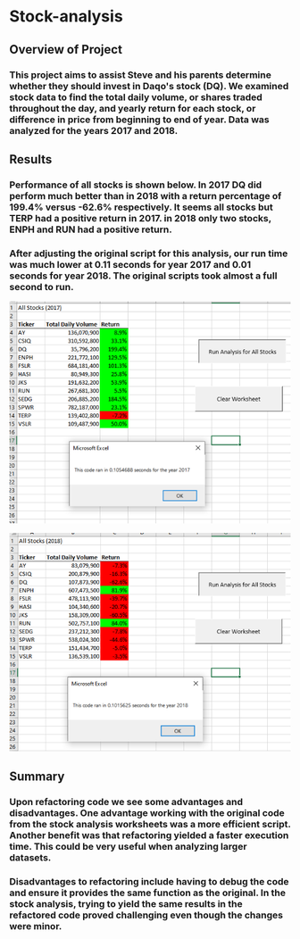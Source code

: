 # Stock-analysis

## Overview of Project

### This project aims to assist Steve and his parents determine whether they should invest in Daqo's stock (DQ). We examined stock data to find the total daily volume, or shares traded throughout the day, and yearly return for each stock, or difference in price from beginning to end of year. Data was analyzed for the years 2017 and 2018.

## Results

### Performance of all stocks is shown below. In 2017 DQ did perform much better than in 2018 with a return percentage of 199.4% versus -62.6% respectively. It seems all stocks but TERP had a positive return in 2017. in 2018 only two stocks, ENPH and RUN had a positive return.

### After adjusting the original script for this analysis, our run time was much lower at 0.11 seconds for year 2017 and 0.01 seconds for year 2018. The original scripts took almost a full second to run.

![2017](Resources/2017.png)

![2018](Resources/2018.png)

## Summary

### Upon refactoring code we see some advantages and disadvantages. One advantage working with the original code from the stock analysis worksheets was a more efficient script. Another benefit was that refactoring yielded a faster execution time. This could be very useful when analyzing larger datasets. 

### Disadvantages to refactoring include having to debug the code and ensure it provides the same function as the original. In the stock analysis, trying to yield the same results in the refactored code proved challenging even though the changes were minor.

